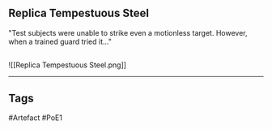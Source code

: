 ## Replica Tempestuous Steel
"Test subjects were unable to strike even a motionless target.
However, when a trained guard tried it..."
##
![[Replica Tempestuous Steel.png]]

---
## Tags
#Artefact
#PoE1